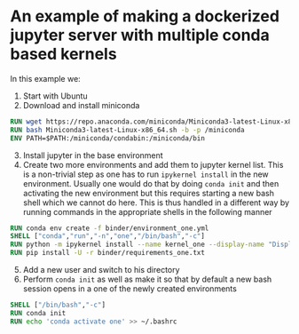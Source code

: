 # An example of making a dockerized jupyter server with multiple conda based kernels

In this example we:

1. Start with Ubuntu
2. Download and install miniconda
```dockerfile
RUN wget https://repo.anaconda.com/miniconda/Miniconda3-latest-Linux-x86_64.sh
RUN bash Miniconda3-latest-Linux-x86_64.sh -b -p /miniconda
ENV PATH=$PATH:/miniconda/condabin:/miniconda/bin
```
3. Install jupyter in the base environment
4. Create two more environments and add them to jupyter kernel list. This is a non-trivial step 
   as one has to run `ipykernel install` in the new environment. Usually one would do that by 
   doing `conda init` and then activating the new environment but this requires starting a new 
   bash shell which we cannot do here. This is thus handled in a different way by running 
   commands in the appropriate shells in the following manner
```dockerfile
RUN conda env create -f binder/environment_one.yml
SHELL ["conda","run","-n","one","/bin/bash","-c"]
RUN python -m ipykernel install --name kernel_one --display-name "Display Name One"
RUN pip install -U -r binder/requirements_one.txt
```
5. Add a new user and switch to his directory
6. Perform `conda init` as well as make it so that by default a new bash session opens in a one 
   of the newly created environments
```dockerfile
SHELL ["/bin/bash","-c"]
RUN conda init
RUN echo 'conda activate one' >> ~/.bashrc
```